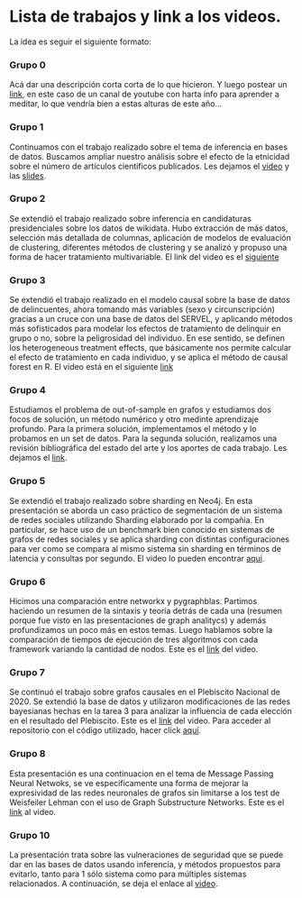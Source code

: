 # Lista de trabajos y link a los videos. 

La idea es seguir el siguiente formato: 

### Grupo 0
Acá dar una descripción corta corta de lo que hicieron. 
Y luego postear un [link](https://www.youtube.com/channel/UC3JhfsgFPLSLNEROQCdj-GQ), en este caso de un canal de youtube con harta info para aprender a meditar, lo que vendría bien a estas alturas de este año... 

### Grupo 1
Continuamos con el trabajo realizado sobre el tema de inferencia en bases de datos. Buscamos ampliar nuestro análisis sobre el efecto de la etnicidad sobre el número de artículos científicos publicados. Les dejamos el [video](https://drive.google.com/file/d/1VTf4It7QYKTgEq_kVHFjM56BRK-dDmSZ/view?usp=sharing) y las [slides](https://docs.google.com/presentation/d/1kEsm0UKojV_59OIbUU614UVj3szd22CVCLsXzbYjmEA/edit?usp=sharing).

### Grupo 2
Se extendió el trabajo realizado sobre inferencia en candidaturas presidenciales sobre los datos de wikidata. Hubo extracción de más datos, selección más detallada de columnas, aplicación de modelos de evaluación de clustering, diferentes métodos de clustering y se analizó y propuso una forma de hacer tratamiento multivariable. El link del video es el [siguiente](https://youtu.be/6KZtNFFAPxw)

### Grupo 3
Se extendió el trabajo realizado en el modelo causal sobre la base de datos de delincuentes, ahora tomando más variables (sexo y circunscripción) gracias a un cruce con una base de datos del SERVEL, y aplicando métodos más sofisticados para modelar los efectos de tratamiento de delinquir en grupo o no, sobre la peligrosidad del individuo. En ese sentido, se definen los heterogeneous treatment effects, que básicamente nos permite calcular el efecto de tratamiento en cada individuo, y se aplica el método de causal forest en R. El video está en el siguiente [link](https://drive.google.com/file/d/1SUmFMwsg81WZPo6SYdUw7VY1J89DYrGx/view?usp=sharing)

### Grupo 4
Estudiamos el problema de out-of-sample en grafos y estudiamos dos focos de solución, un método numérico y otro medinte aprendizaje profundo. Para la primera solución, implementamos el método y lo probamos en un set de datos. Para la segunda solución, realizamos una revisión bibliográfica del estado del arte y los aportes de cada trabajo. Les dejamos el [link](https://drive.google.com/file/d/1Ra203Fb48outZZ85rNbDm4dPmRtUpNkH/view?usp=sharing).

### Grupo 5
Se extendió el trabajo realizado sobre sharding en Neo4j. En esta presentación se aborda un caso práctico de segmentación de un sistema de redes sociales utilizando Sharding elaborado por la compañia. En particular, se hace uso de un benchmark bien conocido en sistemas de grafos de redes sociales y se aplica sharding con distintas configuraciones para ver como se compara al mismo sistema sin sharding en términos de latencia y consultas por segundo. El video lo pueden encontrar [aqui](https://drive.google.com/file/d/12jU_PdL_bcumONQP3XQqexMHz2xBGt63/view?usp=sharing).

### Grupo 6
Hicimos una comparación entre networkx y pygraphblas. Partimos haciendo un resumen de la sintaxis y teoría detrás de cada una (resumen porque fue visto en las presentaciones de graph analitycs) y además profundizamos un poco más en estos temas. Luego hablamos sobre la comparación de tiempos de ejecución de tres algoritmos con cada framework variando la cantidad de nodos. Este es el [link](https://drive.google.com/file/d/1OV6IlfLBjkWQC2Wf4w7eA5_yDKXa_-xs/view?usp=sharing) del video.

### Grupo 7
Se continuó el trabajo sobre grafos causales en el Plebiscito Nacional de 2020. Se extendió la base de datos y utilizaron modificaciones de las redes bayesianas hechas en la tarea 3 para analizar la influencia de cada elección en el resultado del Plebiscito. Este es el [link](https://drive.google.com/file/d/1kMAW0bavBPoSQMMQHfXXeENcGB-fCd_Q/view?usp=sharing) del video. Para acceder al repositorio con el código utilizado, hacer click [aquí](https://github.com/fjlopez7/TABD-T3).

### Grupo 8
Esta presentación es una continuacion en el tema de Message Passing Neural Netwoks, se ve específicamente una forma de mejorar la expresividad de las redes neuronales de grafos sin limitarse a los test de Weisfeiler Lehman con el uso de Graph Substructure Networks. Este es el [link](https://youtu.be/p7Jl76e8fK0) al video.

### Grupo 10
La presentación trata sobre las vulneraciones de seguridad que se puede dar en las bases de datos usando inferencia, y métodos propuestos para evitarlo, tanto para 1 sólo sistema como para múltiples sistemas relacionados. A continuación, se deja el enlace al [video](https://youtu.be/6oEJeoksJ7Y).
